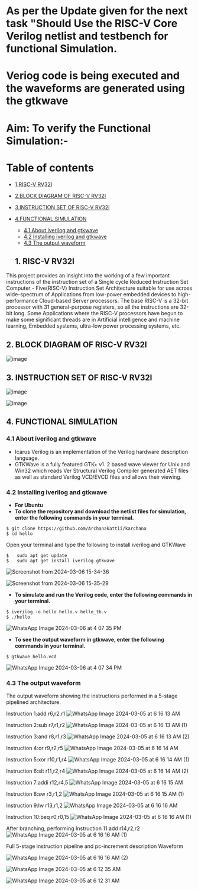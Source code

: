 # As per the Update given for the next task "Should Use the RISC-V Core Verilog netlist and testbench for functional Simulation.
# Veriog code is being executed and the waveforms are generated using the gtkwave

# Aim: To verify the Functional Simulation:-
# Table of contents
- [1.RISC-V RV32I](#1-RISC-V-RV32I)
 - [2.BLOCK DIAGRAM OF RISC-V RV32I](#2-BLOCK-DIAGRAM-OF-RISC-V-RV32I)
 - [3.INSTRUCTION SET OF RISC-V RV32I](#3-INSTRUCTION-SET-OF-RISC-V-RV32I)
 - [4.FUNCTIONAL SIMULATION](#4-FUNCTIONAL-SIMULATION)
    - [4.1 About iverilog and gtkwave](#41-About-iverilog-and-gtkwave)
    - [4.2 Installing iverilog and gtkwave](#42-Installing-iverilog-and-gtkwave)
    - [4.3 The output waveform](#43-The-output-waveform)
  
   ## 1. RISC-V RV32I

This project provides an insight into the working of a few important instructions of the instruction set of a Single cycle Reduced Instruction Set Computer - Five(RISC-V) Instruction Set Architecture suitable for use across wide-spectrum of Applications from low-power embedded devices to high-performance Cloud-based Server processors. The base RISC-V is a 32-bit processor with 31 general-purpose registers, so all the instructions are 32-bit long. Some Applications where the RISC-V processors have begun to make some significant threads are in Artificial intelligence and machine learning, Embedded systems, ultra-low power processing systems, etc.

## 2. BLOCK DIAGRAM OF RISC-V RV32I
![image](https://github.com/Animeshhhh15/VSDSQUADRON-MINI-/assets/160756499/f0154322-4072-42cf-bb79-782a55ead68f)


## 3. INSTRUCTION SET OF RISC-V RV32I
![image](https://github.com/Animeshhhh15/VSDSQUADRON-MINI-/assets/160756499/c7f94f2b-3d2f-4bad-84a6-b95af2979f9c)

![image](https://github.com/Animeshhhh15/VSDSQUADRON-MINI-/assets/160756499/6540c09b-570e-48c7-9569-5a304af15fa4)

## 4. FUNCTIONAL SIMULATION

### 4.1 About iverilog and gtkwave
- Icarus Verilog is an implementation of the Verilog hardware description language.
- GTKWave is a fully featured GTK+ v1. 2 based wave viewer for Unix and Win32 which reads Ver Structural Verilog Compiler generated AET files as well as standard Verilog VCD/EVCD files and allows their viewing.
  
### 4.2 Installing iverilog and gtkwave

- **For Ubuntu**
- **To clone the repository and download the netlist files for simulation, enter the following commands in your terminal.**

 ```
 $ git clone https://github.com/Archanakattii/karchana
 $ cd hello
```
 Open your terminal and type the following to install iverilog and GTKWave
 ```
 $   sudo apt get update
 $   sudo apt get install iverilog gtkwave
 ```
![Screenshot from 2024-03-06 15-34-36](https://github.com/Animeshhhh15/VSDSQUADRON-MINI-/assets/160756499/817a18ee-9914-4c1f-8700-d14f62b4bcc3)


![Screenshot from 2024-03-06 15-35-29](https://github.com/Animeshhhh15/VSDSQUADRON-MINI-/assets/160756499/6ede157a-d64b-4a23-b87d-1cb4efc3f139)




- **To simulate and run the Verilog code, enter the following commands in your terminal.**

```
$ iverilog -o hello hello.v hello_tb.v
$ ./hello
```
![WhatsApp Image 2024-03-06 at 4 07 35 PM](https://github.com/Animeshhhh15/VSDSQUADRON-MINI-/assets/160756499/ca8c05ff-d87b-4688-b930-af33990e8631)

- **To see the output waveform in gtkwave, enter the following commands in your terminal.**

`$ gtkwave hello.vcd`

![WhatsApp Image 2024-03-06 at 4 07 34 PM](https://github.com/Animeshhhh15/VSDSQUADRON-MINI-/assets/160756499/0a8da2db-9750-4529-8c5b-161b73759095)

### 4.3 The output waveform

 The output waveform showing the instructions performed in a 5-stage pipelined architecture.
 
 Instruction 1:add r6,r2,r1
 ![WhatsApp Image 2024-03-05 at 6 16 13 AM](https://github.com/Archanakattii/karchana/assets/160317292/4a8f457c-9902-4c78-b438-e1aeaf26bc6d)

 Instruction 2:sub r7,r1,r2
 ![WhatsApp Image 2024-03-05 at 6 16 13 AM (1)](https://github.com/Archanakattii/karchana/assets/160317292/ba37cf98-19f0-4ae7-ac4a-cd7227d8a900)

Instruction 3:and r8,r1,r3
![WhatsApp Image 2024-03-05 at 6 16 13 AM (2)](https://github.com/Archanakattii/karchana/assets/160317292/ced41569-fb74-4bee-8405-3fefa8688951)


Instruction 4:or r9,r2,r5
![WhatsApp Image 2024-03-05 at 6 16 14 AM](https://github.com/Archanakattii/karchana/assets/160317292/bf079638-7e2f-44c8-b40b-d0a970ebd783)


 Instruction 5:xor r10,r1,r4
![WhatsApp Image 2024-03-05 at 6 16 14 AM (1)](https://github.com/Archanakattii/karchana/assets/160317292/996dd2d4-968a-406a-a19a-995e8a970366)


 Instruction 6:slt r11,r2,r4
![WhatsApp Image 2024-03-05 at 6 16 14 AM (2)](https://github.com/Archanakattii/karchana/assets/160317292/3d62eb93-39b6-40e3-b71d-9b69f5e6a1d2)


 Instruction 7:addi r12,r4,5
![WhatsApp Image 2024-03-05 at 6 16 15 AM](https://github.com/Archanakattii/karchana/assets/160317292/e805e506-c35d-4db6-aa77-064d222cb203)

 Instruction 8:sw r3,r1,2
 ![WhatsApp Image 2024-03-05 at 6 16 15 AM (1)](https://github.com/Archanakattii/karchana/assets/160317292/5941c111-993e-4672-991c-aaf32e7a8c60)

 Instruction 9:lw r13,r1,2
![WhatsApp Image 2024-03-05 at 6 16 16 AM](https://github.com/Archanakattii/karchana/assets/160317292/a23d04d3-eaec-4ea7-9ec2-0912272f55ec)

 Instruction 10:beq r0,r0,15
 ![WhatsApp Image 2024-03-05 at 6 16 16 AM (1)](https://github.com/Archanakattii/karchana/assets/160317292/2e1be942-ddd4-48fc-897e-934d2973fc67)

 After branching, performing
 Instruction 11:add r14,r2,r2
 ![WhatsApp Image 2024-03-05 at 6 16 16 AM (1)](https://github.com/Archanakattii/karchana/assets/160317292/80cb6bf1-3f87-4cc4-85a1-276f306a04b1)


  Full 5-stage instruction pipeline and pc-increment description Waveform
  
![WhatsApp Image 2024-03-05 at 6 16 16 AM (2)](https://github.com/Archanakattii/karchana/assets/160317292/7bac3c18-fd58-48ae-824c-99c0d28a8867)

![WhatsApp Image 2024-03-05 at 6 12 35 AM](https://github.com/Archanakattii/karchana/assets/160317292/f7db13a8-273a-44de-874d-563159f9cac2)


![WhatsApp Image 2024-03-05 at 6 12 31 AM](https://github.com/Archanakattii/karchana/assets/160317292/8b72d733-be71-45d7-8961-49b096b28067)



